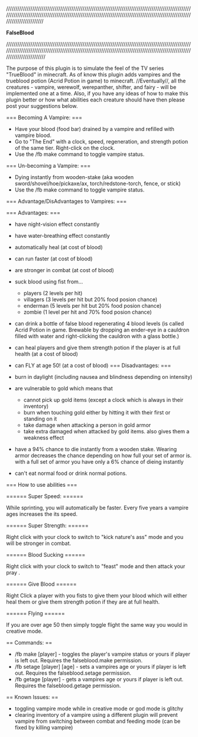 //////////////////////////////////////////////////////////////////////////////////////////////////////////////////////////////////////////////////////////////////////////////////////////////////////////////////////////

__________________________________________________FalseBlood__________________________________________________

///////////////////////////////////////////////////////////////////////////////////////////////////////////////////////////////////////////////////////////////////////////////////////////////////////////////////////////

The purpose of this plugin is to simulate the feel of the TV series "TrueBlood" in minecraft. As of know this plugin adds vampires and the trueblood potion (Acrid Potion in game) to minecraft. //Eventually//, all the creatures - vampire, werewolf, werepanther, shifter, and fairy - will be implemented one at a time. Also, if you have any ideas of how to make this plugin better or how what abilities each creature should have then please post your suggestions below.

=== Becoming A Vampire: ===

* Have your blood (food bar) drained by a vampire and refilled with vampire blood.
* Go to "The End" with a clock, speed, regeneration, and strength potion of the same tier. Right-click on the clock.
* Use the /fb make command to toggle vampire status.

=== Un-becoming a Vampire: ===

* Dying instantly from wooden-stake (aka wooden sword/shovel/hoe/pickaxe/ax, torch/redstone-torch, fence, or stick)
* Use the /fb make command to toggle vampire status.

=== Advantage/DisAdvantages to Vampires: ===

=== Advantages: ===
   * have night-vision effect constantly
   * have water-breathing effect constantly
   * automatically heal (at cost of blood)
   * can run faster (at cost of blood)
   * are stronger in combat (at cost of blood)
   * suck blood using fist from...
     * players (2 levels per hit)
     * villagers (3 levels per hit but  20% food posion chance)
     * enderman (5 levels per hit but 20% food posion chance)
     * zombie (1 level per hit and 70% food posion chance)

   * can drink a bottle of false blood regenerating 4 blood levels (is called Acrid Potion in game. Brewable by dropping an ender-eye in a cauldron filled with water and right-clicking the cauldron with a glass bottle.)
   * can heal players and give them strength potion if the player is at full health (at a cost of blood)
   * can FLY at age 50! (at a cost of blood)
=== Disadvantages: ===
   * burn in daylight (including nausea and blindness depending on intensity)
   * are vulnerable to gold which means that
     * cannot pick up gold items (except a clock which is always in their inventory)
     * burn when touching gold either by hitting it with their first or standing on it
     * take damage when attacking a person in gold armor
     * take extra damaged when attacked by gold items. also gives them a weakness effect

   * have a 94% chance to die instantly from a wooden stake. Wearing armor decreases the chance depending on how full your set of armor is. with a full set of armor you have only a 6% chance of dieing instantly
   * can't eat normal food or drink normal potions.

=== How to use abilities ===

====== Super Speed: ====== 

While sprinting, you will automatically be faster. Every five years a vampire ages increases the its speed.

====== Super Strength: ====== 

Right click with your clock to switch to "kick nature's ass" mode and you will be stronger in combat.

====== Blood Sucking ======

Right click with your clock to switch to "feast" mode and then attack your pray .

====== Give Blood ======

Right Click a player with you fists to give them your blood which will either heal them or give them strength potion if they are at full health.

====== Flying ======

If you are over age 50 then simply toggle flight the same way you would in creative mode.

== Commands: ==

* /fb make [player] - toggles the player's vampire status or yours if player is left out. Requires the falseblood.make permission.
* /fb setage [player] [age] - sets a vampires age or yours if player is left out. Requires the falseblood.setage permission.
* /fb getage [player] - gets a vampires age or yours if player is left out. Requires the falseblood.getage permission.

== Known Issues: ==

* toggling vampire mode while in creative mode or god mode is glitchy
* clearing inventory of a vampire using a different plugin will prevent vampire from switching between combat and feeding mode (can be fixed by killing vampire)
